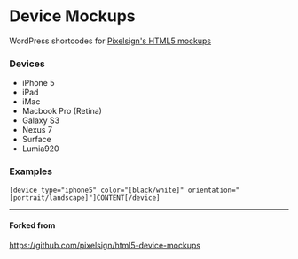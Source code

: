 # Device Mockups

WordPress shortcodes for [Pixelsign's HTML5 mockups](http://aarnis.com/)

### Devices

- iPhone 5
- iPad
- iMac
- Macbook Pro (Retina)
- Galaxy S3
- Nexus 7
- Surface
- Lumia920

### Examples
`[device type="iphone5" color="[black/white]" orientation="[portrait/landscape]"]CONTENT[/device]`

---
#### Forked from

https://github.com/pixelsign/html5-device-mockups
